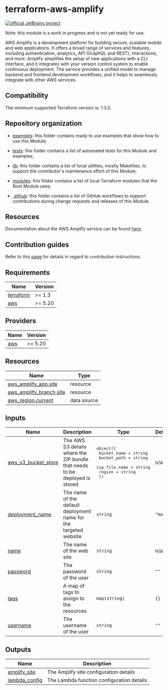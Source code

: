 <!-- BEGIN_TF_DOCS -->
# terraform-aws-amplify

[![official JetBrains project](https://jb.gg/badges/official.svg)](https://confluence.jetbrains.com/display/ALL/JetBrains+on+GitHub)

Note: this module is a work in progress and is not yet ready for use.

AWS Amplify is a development platform for building secure, scalable mobile and web
applications. It offers a broad range of services and features, including
authentication, analytics, API (GraphQL and REST), interactions, and more.
Amplify simplifies the setup of new applications with a CLI interface, and it
integrates with your version control system to enable continuous deployment.
The service provides a unified model to manage backend and frontend development
workflows, and it helps to seamlessly integrate with other AWS services.

## Compatibility

The minimum supported Terraform version is: 1.3.0.

## Repository organization

* [examples](./examples): this folder contains ready to use examples that show how to use this Module;

* [tests](./test): this folder contains a list of automated tests for this Module and examples;

* [lib](./lib): this folder contains a list of local utilities, mostly Makefiles, to support the
  contributor's maintenance effort of this Module;

* [modules](./modules): this folder contains a list of local Terraform modules that the Root Module uses;

* [.github](./.github): this folder contains a list of GitHub workflows to support contributions
  during change requests and releases of this Module.

## Resources

Documentation about the AWS Amplify service can be found [here](https://docs.aws.amazon.com/amplify/).

## Contribution guides

Refer to this [page](./CONTRIBUTING.md) for details in regard to contribution instructions.

## Requirements

| Name | Version |
|------|---------|
| <a name="requirement_terraform"></a> [terraform](#requirement\_terraform) | >= 1.3 |
| <a name="requirement_aws"></a> [aws](#requirement\_aws) | >= 5.20 |
## Providers

| Name | Version |
|------|---------|
| <a name="provider_aws"></a> [aws](#provider\_aws) | >= 5.20 |
## Resources

| Name | Type |
|------|------|
| [aws_amplify_app.site](https://registry.terraform.io/providers/hashicorp/aws/latest/docs/resources/amplify_app) | resource |
| [aws_amplify_branch.site](https://registry.terraform.io/providers/hashicorp/aws/latest/docs/resources/amplify_branch) | resource |
| [aws_region.current](https://registry.terraform.io/providers/hashicorp/aws/latest/docs/data-sources/region) | data source |
## Inputs

| Name | Description | Type | Default | Required |
|------|-------------|------|---------|:--------:|
| <a name="input_aws_s3_bucket_store"></a> [aws\_s3\_bucket\_store](#input\_aws\_s3\_bucket\_store) | The AWS S3 details where the ZIP bundle that needs to be deployed is stored | <pre>object({<br>    bucket_name   = string<br>    bucket_path   = string<br>    zip_file_name = string<br>    region        = string<br>  })</pre> | n/a | yes |
| <a name="input_deployment_name"></a> [deployment\_name](#input\_deployment\_name) | The name of the default deployment name for the targeted website | `string` | `"main"` | no |
| <a name="input_name"></a> [name](#input\_name) | The name of the web site | `string` | n/a | yes |
| <a name="input_password"></a> [password](#input\_password) | The password of the user | `string` | `""` | no |
| <a name="input_tags"></a> [tags](#input\_tags) | A map of tags to assign to the resources | `map(string)` | `{}` | no |
| <a name="input_username"></a> [username](#input\_username) | The username of the user | `string` | `""` | no |
## Outputs

| Name | Description |
|------|-------------|
| <a name="output_amplify_site"></a> [amplify\_site](#output\_amplify\_site) | The Amplify site configuration details |
| <a name="output_lambda_config"></a> [lambda\_config](#output\_lambda\_config) | The Lambda function configuration details |
<!-- END_TF_DOCS -->
